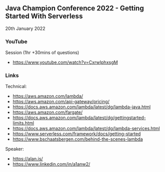 ## Java Champion Conference 2022 - Getting Started With Serverless

20th January 2022 

### YouTube 

Session (1hr +30mins of questions)

* https://www.youtube.com/watch?v=CxrwIphxsgM

### Links

Technical:

* https://aws.amazon.com/lambda/
* https://aws.amazon.com/api-gateway/pricing/
* https://docs.aws.amazon.com/lambda/latest/dg/lambda-java.html
* https://aws.amazon.com/fargate/
* https://docs.aws.amazon.com/lambda/latest/dg/gettingstarted-limits.html
* https://docs.aws.amazon.com/lambda/latest/dg/lambda-services.html
* https://www.serverless.com/framework/docs/getting-started
* https://www.bschaatsbergen.com/behind-the-scenes-lambda

Speaker:

* https://alan.is/
* https://www.linkedin.com/in/a1anw2/
